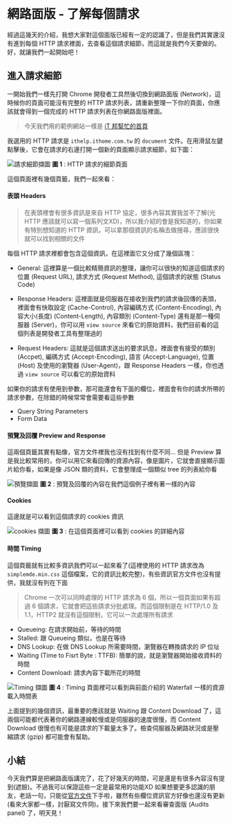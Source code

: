 # 網路面版 - 了解每個請求
經過這幾天的介紹，我想大家對這個面版已經有一定的認識了，但是我們其實還沒有進到每個 HTTP 請求裡面，去查看這個請求細節，而這就是我們今天要做的。好，就讓我們一起開始吧！

## 進入請求細節
一開始我們一樣先打開 Chrome 開發者工具然後切換到網路面版 (Network)，這時候你的頁面可能沒有完整的 HTTP 請求列表，請重新整理一下你的頁面，你應該就會得到一個完成的 HTTP 請求列表在你網路面版裡面。

> 今天我們用的範例網站一樣是 [iT 邦幫忙的首頁](https://ithelp.ithome.com.tw/)

我選用的 HTTP 請求是 `ithelp.ithome.com.tw` 的 `document` 文件。在用滑鼠左鍵點擊後，它會在請求的右邊打開一個新的頁面顯示請求細節，如下圖：

![請求細節擷圖](https://www.dropbox.com/s/e0t4gt933688jgi/header.jpg?raw=1)
**圖 1** : HTTP 請求的細節頁面

這個頁面裡有幾個頁籤，我們一起來看：

#### 表頭 Headers

> 在表頭裡會有很多資訊是來自 HTTP 協定，很多內容其實我並不了解(光 HTTP 應該就可以寫一個系列文XD)，所以我介紹的會是我知道的，你如果有特別想知道的 HTTP 資訊，可以拿那個資訊的名稱去做搜尋，應該很快就可以找到相關的文件

每個 HTTP 請求裡都會包含這個資訊，在這裡面它又分成了幾個區塊：
- General: 這裡算是一個比較精簡資訊的整理，讓你可以很快的知道這個請求的位置 (Request URL), 請求方式 (Request Method), 這個請求的狀態 (Status Code)

- Response Headers: 這裡面就是伺服器在接收到我們的請求後回傳的表頭，裡面會有快取設定 (Cache-Control), 內容編碼方式 (Content-Encoding), 內容大小(長度) (Content-Length), 內容類別 (Content-Type) 還有是那一種伺服器 (Server)，你可以用 `view source` 來看它的原始資料，我們目前看的這個列表是開發者工具有整理過的

- Request Headers: 這就是這個請求送出的要求訊息，裡面會有接受的類別 (Accpet), 編碼方式 (Accept-Encoding), 語言 (Accept-Language), 位置 (Host) 及使用的瀏覽器 (User-Agent)，跟 Response Headers 一樣，你也透過 `view source` 可以看它的原始資料

如果你的請求有使用到參數，那可能還會有下面的欄位，裡面會有你的請求所帶的請求參數，在除錯的時候常常會需要看這些參數
- Query String Parameters
- Form Data

#### 預覽及回覆 Preview and Response
這兩個頁籤其實有點像，官方文件裡我也沒有找到有什麼不同… 但是 Preview 算是我比較常用的，你可以用它來看回傳的資源內容，像是圖片，它就會直接顯示圖片給你看，如果是像 JSON 類的資料，它會整理成一個類似 tree 的列表給你看

![預覽擷圖](https://www.dropbox.com/s/t8yo6910ff5fjww/preview.jpg?raw=1)
**圖 2** : 預覽及回覆的內容在我們這個例子裡有著一樣的內容

#### Cookies
這邊就是可以看到這個請求的 cookies 資訊

![cookies 擷圖](https://www.dropbox.com/s/veb8ihpeq926tp2/cookies.jpg?raw=1)
**圖 3** : 在這個頁面裡可以看到 cookies 的詳細內容

#### 時間 Timing
這個頁籤就有比較多資訊我們可以一起來看了(這裡使用的 HTTP 請求改為 `simplemde.min.css` 這個檔案，它的資訊比較完整)，有些資訊官方文件也沒有提供，我就沒有列在下面
> Chrome 一次可以同時處理的 HTTP 請求為 6 個，所以一個頁面如果有超過 6 個請求，它就會把這些請求分批處理。而這個限制是在 HTTP/1.0 及 1.1，HTTP2 就沒有這個限制，它可以一次處理所有請求

- Queueing: 在請求開始前，等待的時間 
- Stalled: 跟 Queueing 類似，也是在等待
- DNS Lookup: 在做 DNS Lookup 所需要時間，瀏覽器在轉換請求的 IP 位址
- Waiting (Time to Fisrt Byte : TTFB): 簡單的說，就是瀏覽器開始接收資料的時間
- Content Download: 請求內容下載所花的時間

![Timing 擷圖](https://www.dropbox.com/s/tdmjk4bb3rvxmos/timing.jpg?raw=1)
**圖 4** : Timing 頁面裡可以看到與前面介紹的 Waterfall 一樣的資源載入時間表

上面提到的幾個資訊，最重要的應該就是 Waiting 跟 Content Download 了，這兩個可能都代表著你的網路連線較慢或是伺服器的速度很慢，而 Content Download 很慢也有可能是請求的下載量太多了。檢查伺服器及網路狀況或是壓縮請求 (gzip) 都可能會有幫助。

## 小結
今天我們算是把網路面版講完了，花了好幾天的時間，可是還是有很多內容沒有提到(遮臉)。不過我可以保證這些一定是最常用的功能XD
如果想要更多認識的朋友，老話一句，只能從[官方文件](https://developers.google.com/web/tools/chrome-devtools/network-performance/reference)下手啦，雖然有些欄位資訊官方好像也還沒有更新(看來大家都一樣，討厭寫文件冏)。接下來我們要一起來看審查面版 (Audits panel) 了，明天見！
